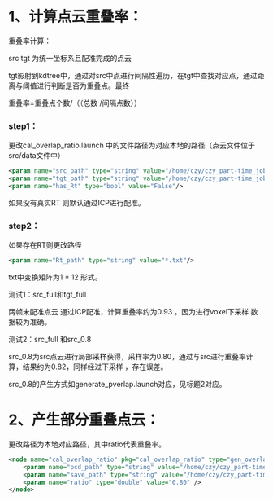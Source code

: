 # 1、计算点云重叠率：

重叠率计算：

src tgt 为统一坐标系且配准完成的点云

tgt影射到kdtree中，通过对src中点进行间隔性遍历，在tgt中查找对应点，通过距离与阈值进行判断是否为重叠点。最终

重叠率=重叠点个数/（（总数 /间隔点数））

### step1：

更改cal_overlap_ratio.launch 中的文件路径为对应本地的路径（点云文件位于src/data文件中）

```xml
<param name="src_path" type="string" value="/home/czy/czy_part-time_job/ws_319/src/cal_overlap_ratio/data/src_full.pcd"/>
<param name="tgt_path" type="string" value="/home/czy/czy_part-time_job/ws_319/src/cal_overlap_ratio/data/tgt_full.pcd"/>
<param name="has_Rt" type="bool" value="False"/>
```

如果没有真实RT 则默认通过ICP进行配准。

### step2：

如果存在RT则更改路径

```xml
<param name="Rt_path" type="string" value="*.txt"/>
```

txt中变换矩阵为1 * 12 形式。

测试1：src_full和tgt_full

两帧未配准点云 通过ICP配准，计算重叠率约为0.93 。因为进行voxel下采样 数据较为准确。

测试2：src_full 和src_0.8

src_0.8为src点云进行局部采样获得，采样率为0.80，通过与src进行重叠率计算，结果约为0.82，同样经过下采样 ，存在误差。

src_0.8的产生方式如generate_pverlap.launch对应，见标题2对应。

# 2、产生部分重叠点云：

更改路径为本地对应路径，其中ratio代表重叠率。

```xml
<node name="cal_overlap_ratio" pkg="cal_overlap_ratio" type="gen_overlap_clouds" output="screen">
    <param name="pcd_path" type="string" value="/home/czy/czy_part-time_job/ws_319/src/cal_overlap_ratio/data/src_full.pcd"/>
    <param name="save_path" type="string" value="/home/czy/czy_part-time_job/ws_319/src/cal_overlap_ratio/data/src_0.80.pcd"/>
    <param name="ratio" type="double" value="0.80" />
</node>
```



